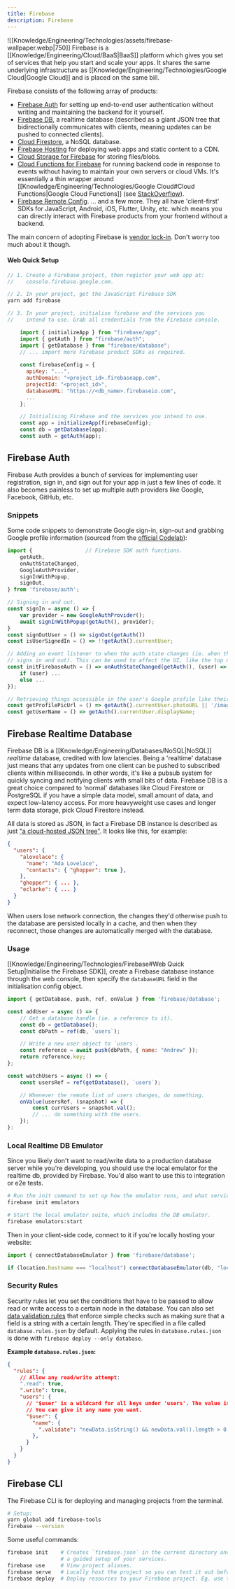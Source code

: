 ```yaml
---
title: Firebase
description: Firebase
---
```


![[Knowledge/Engineering/Technologies/assets/firebase-wallpaper.webp|750]]
Firebase is a [[Knowledge/Engineering/Cloud/BaaS|BaaS]] platform which gives you set of services that help you start and scale your apps. It shares the same underlying infrastructure as [[Knowledge/Engineering/Technologies/Google Cloud|Google Cloud]] and is placed on the same bill.

Firebase consists of the following array of products:
- [Firebase Auth](https://firebase.google.com/products/auth) for setting up end-to-end user authentication without writing and maintaining the backend for it yourself.
- [Firebase DB](https://firebase.google.com/products/realtime-database), a realtime database (described as a giant JSON tree that bidirectionally communicates with clients, meaning updates can be pushed to connected clients).
- [Cloud Firestore](https://firebase.google.com/docs/firestore), a NoSQL database.
- [Firebase Hosting](https://firebase.google.com/docs/hosting) for deploying web apps and static content to a CDN.
- [Cloud Storage for Firebase](https://firebase.google.com/docs/storage) for storing files/blobs.
- [Cloud Functions for Firebase](https://firebase.google.com/docs/functions) for running backend code in response to events without having to maintain your own servers or cloud VMs. It's essentially a thin wrapper around [[Knowledge/Engineering/Technologies/Google Cloud#Cloud Functions|Google Cloud Functions]] (see [StackOverflow](https://stackoverflow.com/questions/42854865/what-is-the-difference-between-cloud-functions-and-firebase-functions)).
- [Firebase Remote Config](https://firebase.google.com/docs/remote-config).
... and a few more. They all have 'client-first' SDKs for JavaScript, Android, iOS, Flutter, Unity, etc. which means you can directly interact with Firebase products from your frontend without a backend.

The main concern of adopting Firebase is [vendor lock-in](https://en.wikipedia.org/wiki/Vendor_lock-in). Don't worry too much about it though.

#### Web Quick Setup
```javascript
// 1. Create a Firebase project, then register your web app at:
//    console.firebase.google.com.

// 2. In your project, get the JavaScript Firebase SDK
yarn add firebase

// 3. In your project, initialise firebase and the services you
//    intend to use. Grab all credentials from the Firebase console.

    import { initializeApp } from "firebase/app";
    import { getAuth } from "firebase/auth";
    import { getDatabase } from "firebase/database"; 
    // ... import more Firebase product SDKs as required.
    
    const firebaseConfig = {
      apiKey: "...",
      authDomain: "<project_id>.firebaseapp.com",
      projectId: "<project_id>",
      databaseURL: "https://<db_name>.firebaseio.com",
      ...
    };

    // Initialising Firebase and the services you intend to use.
    const app = initializeApp(firebaseConfig);
    const db = getDatabase(app);
    const auth = getAuth(app);
```

## Firebase Auth
Firebase Auth provides a bunch of services for implementing user registration, sign in, and sign out for your app in just a few lines of code. It also becomes painless to set up multiple auth providers like Google, Facebook, GitHub, etc.

### Snippets
Some code snippets to demonstrate Google sign-in, sign-out and grabbing Google profile information (sourced from the [official Codelab](https://firebase.google.com/codelabs/firebase-web)):
```javascript
import {                 // Firebase SDK auth functions.
    getAuth,
    onAuthStateChanged,
    GoogleAuthProvider,
    signInWithPopup,
    signOut,
} from 'firebase/auth';

// Signing in and out.
const signIn = async () => {
    var provider = new GoogleAuthProvider();
    await signInWithPopup(getAuth(), provider);
}
const signOutUser = () => signOut(getAuth())
const isUserSignedIn = () => !!getAuth().currentUser;

// Adding an event listener to when the auth state changes (ie. when the user
// signs in and out). This can be used to affect the UI, like the top nav.
const initFirebaseAuth = () => onAuthStateChanged(getAuth(), (user) => {
    if (user) ...
    else ...
});

// Retrieving things accessible in the user's Google profile like their name and display picture.
const getProfilePicUrl = () => getAuth().currentUser.photoURL || '/images/profile_placeholder.png';
const getUserName = () => getAuth().currentUser.displayName;
```

## Firebase Realtime Database
Firebase DB is a [[Knowledge/Engineering/Databases/NoSQL|NoSQL]] *realtime* database, credited with low latencies. Being a 'realtime' database just means that any updates from one client can be pushed to subscribed clients within milliseconds. In other words, it's like a pubsub system for quickly syncing and notifying clients with small bits of data. Firebase DB is a great choice compared to 'normal' databases like Cloud Firestore or PostgreSQL if you have a simple data model, small amount of data, and expect low-latency access. For more heavyweight use cases and longer term data storage, pick Cloud Firestore instead.

All data is stored as JSON, in fact a Firebase DB instance is described as just ["a cloud-hosted JSON tree"](https://firebase.google.com/docs/database/web/structure-data). It looks like this, for example:
```json
{
  "users": {
    "alovelace": {
      "name": "Ada Lovelace",
      "contacts": { "ghopper": true },
    },
    "ghopper": { ... },
    "eclarke": { ... }
  }
}
```

When users lose network connection, the changes they'd otherwise push to the database are persisted locally in a cache, and then when they reconnect, those changes are automatically merged with the database.

### Usage
[[Knowledge/Engineering/Technologies/Firebase#Web Quick Setup|Initialise the Firebase SDK]], create a Firebase database instance through the web console, then specify the `databaseURL` field in the initialisation config object.

```javascript
import { getDatabase, push, ref, onValue } from 'firebase/database';

const addUser = async () => {
    // Get a database handle (ie. a reference to it).
    const db = getDatabase();   
    const dbPath = ref(db, `users`);

    // Write a new user object to `users`.
    const reference = await push(dbPath, { name: "Andrew" });
    return reference.key;
};

const watchUsers = async () => {
    const usersRef = ref(getDatabase(), `users`);

    // Whenever the remote list of users changes, do something.
    onValue(usersRef, (snapshot) => {
        const currUsers = snapshot.val();
        // ... do something with the users.
    });
}:
```

### Local Realtime DB Emulator
Since you likely don't want to read/write data to a production database server while you're developing, you should use the local emulator for the realtime db, provided by Firebase. You'd also want to use this to integration or e2e tests.

```bash
# Run the init command to set up how the emulator runs, and what services should be emulated.
firebase init emulators

# Start the local emulator suite, which includes the DB emulator.
firebase emulators:start
```

Then in your client-side code, connect to it if you're locally hosting your website:
```javascript
import { connectDatabaseEmulator } from 'firebase/database';

if (location.hostname === "localhost") connectDatabaseEmulator(db, "localhost", 9000);
```

### Security Rules 
Security rules let you set the conditions that have to be passed to allow read or write access to a certain node in the database. You can also set [data validation rules](https://firebase.google.com/docs/reference/security/database) that enforce simple checks such as making sure that a field is a string with a certain length. They're specified in a file called `database.rules.json` by default. Applying the rules in `database.rules.json` is done with `firebase deploy --only database`.

**Example `database.rules.json`:**
```json
{
  "rules": {
    // Allow any read/write attempt:
    ".read": true,
    ".write": true,
    "users": {
      // '$user' is a wildcard for all keys under 'users'. The value is accessible through references to `$user`.
      // You can give it any name you want.
      "$user": {   
        "name": {
          ".validate": "newData.isString() && newData.val().length > 0 && newData.val().length <= 255"
        },
      }
    }
  }
}
```

## Firebase CLI
The Firebase CLI is for deploying and managing projects from the terminal.
```bash
# Setup:
yarn global add firebase-tools
firebase --version
```

Some useful commands:
```bash
firebase init    # Creates `firebase.json` in the current directory and proceeds with
                 # a guided setup of your services.
firebase use     # View project aliases.
firebase serve   # Locally host the project so you can test it out before deploying to production.
firebase deploy  # Deploy resources to your Firebase project. Eg. use this to set configuration and security rules.
```

